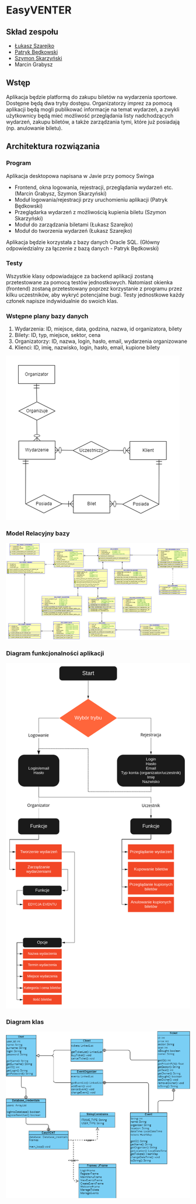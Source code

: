 # EasyVENTER

## Skład zespołu
- [Łukasz Szarejko](https://github.com/szaryvip)
- [Patryk Będkowski](https://github.com/patrick-bedkowski)
- [Szymon Skarzyński](https://github.com/Cat107)
- Marcin Grabysz

## Wstęp
Aplikacja będzie platformą do zakupu biletów na wydarzenia sportowe.
Dostępne będą dwa tryby dostępu. Organizatorzy imprez za pomocą aplikacji
będą mogli publikować informacje na temat wydarzeń, a zwykli użytkownicy
będą mieć możliwość przeglądania listy nadchodzących wydarzeń, zakupu biletów, a także zarządzania tymi, które już posiadają (np. anulowanie biletu).

## Architektura rozwiązania

### Program
Aplikacja desktopowa napisana w Javie przy pomocy Swinga
- Frontend, okna logowania, rejestracji, przeglądania wydarzeń etc. (Marcin Grabysz, Szymon Skarzyński)
- Moduł logowania/rejestracji przy uruchomieniu aplikacji (Patryk Będkowski)
- Przeglądarka wydarzeń z możliwością kupienia biletu (Szymon Skarzyński)
- Moduł do zarządzania biletami (Łukasz Szarejko)
- Moduł do tworzenia wydarzeń (Łukasz Szarejko)
<p>Aplikacja będzie korzystała z bazy danych Oracle SQL. (Główny odpowiedzialny za łączenie z bazą danych - Patryk Będkowski)</p>

### Testy
Wszystkie klasy odpowiadające za backend aplikacji zostaną przetestowane za pomocą testów jednostkowych.
Natomiast okienka (frontend) zostaną przetestowany poprzez korzystanie z programu przez kilku uczestników, aby wykryć potencjalne bugi.
Testy jednostkowe każdy członek napisze indywidualnie do swoich klas.

### Wstępne plany bazy danych
1. Wydarzenia: ID, miejsce, data, godzina, nazwa, id organizatora, bilety
2. Bilety: ID, typ, miejsce, sektor, cena
3. Organizatorzy: ID, nazwa, login, hasło, email, wydarzenia organizowane
4. Klienci: ID, imię, nazwisko, login, hasło, email, kupione bilety

![ERD_EasyVENT.png](./diagrams/ERD_EasyVENT.png)

### Model Relacyjny bazy
![EasyVEND_rel_model.png](./diagrams/EASYVENT_DATABASE_RELATIONAL_MODEL.png)

### Diagram funkcjonalności aplikacji

![EasyVENT_diagram_flow.png](./diagrams/EasyVENT_diagram_flow.png)

### Diagram klas

![ClassDiagram.png](./diagrams/ClassDiagram.png)
